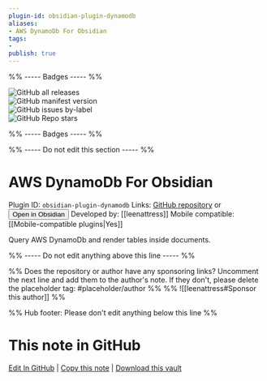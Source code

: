 ```yaml
---
plugin-id: obsidian-plugin-dynamodb
aliases:
- AWS DynamoDb For Obsidian
tags: 
- 
publish: true
---
```


%% ----- Badges ----- %%

![GitHub all releases](https://img.shields.io/github/downloads/leenattress/obsidian-plugin-dynamodb/total?color=573E7A&logo=github&style=for-the-badge)   
![GitHub manifest version](https://img.shields.io/github/manifest-json/v/leenattress/obsidian-plugin-dynamodb?color=573E7A&logo=github&style=for-the-badge)   
![GitHub issues by-label](https://img.shields.io/github/issues/leenattress/obsidian-plugin-dynamodb/help%20wanted?color=573E7A&logo=github&style=for-the-badge)   
![GitHub Repo stars](https://img.shields.io/github/stars/leenattress/obsidian-plugin-dynamodb?color=573E7A&logo=github&style=for-the-badge)

%% ----- Badges ----- %%

%% ----- Do not edit this section ----- %%

# AWS DynamoDb For Obsidian

Plugin ID: `obsidian-plugin-dynamodb`
Links: [GitHub repository](https://github.com/leenattress/obsidian-plugin-dynamodb) or [<button id=HH>Open in Obsidian</button>](obsidian://show-plugin?id=obsidian-plugin-dynamodb)
Developed by: [[leenattress]]
Mobile compatible: [[Mobile-compatible plugins|Yes]]

Query AWS DynamoDb and render tables inside documents.

%% ----- Do not edit anything above this line ----- %% 

%% Does the repository or author have any sponsoring links? Uncomment the next line and add them to the author's note. If they don't, please delete the placeholder tag: #placeholder/author %%
%% ![[leenattress#Sponsor this author]] %%

%% Hub footer: Please don't edit anything below this line %%

# This note in GitHub

<span class="git-footer">[Edit In GitHub](https://github.dev/obsidian-community/obsidian-hub/blob/main/02%20-%20Community%20Expansions/02.05%20All%20Community%20Expansions/Plugins/obsidian-plugin-dynamodb.md "git-hub-edit-note") | [Copy this note](https://raw.githubusercontent.com/obsidian-community/obsidian-hub/main/02%20-%20Community%20Expansions/02.05%20All%20Community%20Expansions/Plugins/obsidian-plugin-dynamodb.md "git-hub-copy-note") | [Download this vault](https://github.com/obsidian-community/obsidian-hub/archive/refs/heads/main.zip "git-hub-download-vault") </span>
